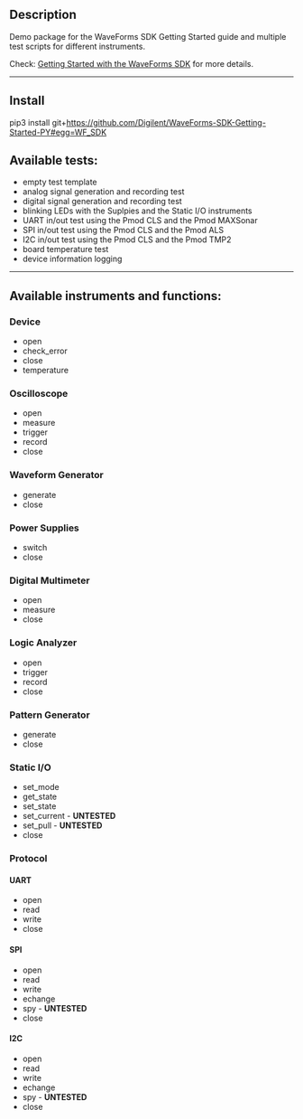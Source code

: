 ## Description
Demo package for the WaveForms SDK Getting Started guide and multiple test scripts for different instruments.

Check: [Getting Started with the WaveForms SDK](https://digilent.com/reference/test-and-measurement/guides/waveforms-sdk-getting-started) for more details.

***

## Install
pip3 install git+https://github.com/Digilent/WaveForms-SDK-Getting-Started-PY#egg=WF_SDK

## Available tests:
* empty test template
* analog signal generation and recording test
* digital signal generation and recording test
* blinking LEDs with the Suplpies and the Static I/O instruments
* UART in/out test using the Pmod CLS and the Pmod MAXSonar
* SPI in/out test using the Pmod CLS and the Pmod ALS
* I2C in/out test using the Pmod CLS and the Pmod TMP2
* board temperature test
* device information logging

***

## Available instruments and functions:
### Device
* open
* check_error
* close
* temperature

### Oscilloscope
* open
* measure
* trigger
* record
* close

### Waveform Generator
* generate
* close

### Power Supplies
* switch
* close

### Digital Multimeter
* open
* measure
* close

### Logic Analyzer
* open
* trigger
* record
* close

### Pattern Generator
* generate
* close

### Static I/O
* set_mode
* get_state
* set_state
* set_current - **UNTESTED**
* set_pull - **UNTESTED**
* close

### Protocol
#### UART
* open
* read
* write
* close

#### SPI
* open
* read
* write
* echange
* spy - **UNTESTED**
* close

#### I2C
* open
* read
* write
* echange
* spy - **UNTESTED**
* close
